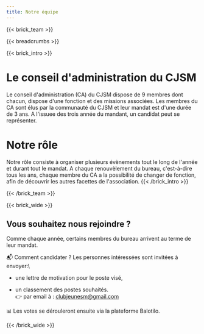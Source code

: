 ```yaml
---
title: Notre équipe
---
```

{{< brick_team >}}

{{< breadcrumbs >}}

{{< brick_intro >}}
# Le conseil d'administration du CJSM

Le conseil d'administration (CA) du CJSM dispose de 9 membres dont chacun, dispose d'une fonction et des missions associées. Les membres du CA sont élus par la communauté du CJSM et leur mandat est d'une durée de 3 ans. A l'issuee des trois année du mandant, un candidat peut se représenter.


# Notre rôle

Notre rôle consiste à organiser plusieurs évènements tout le long de l'année et durant tout le mandat.  A chaque renouvèlement du bureau, c'est-à-dire tous les ans, chaque membre du CA a la possibilité de changer de fonction, afin de découvrir les autres facettes de l'association. 
{{< /brick_intro >}}

{{< /brick_team >}}



{{< brick_wide >}}
## Vous souhaitez nous rejoindre ?

Comme chaque année, certains membres du bureau arrivent au terme de leur mandat. 

📬 Comment candidater ?
Les personnes intéressées sont invitées à envoyer:\ 
* une lettre de motivation pour le poste visé,

* un classement des postes souhaités.\
👉 par email à : clubjeunesm@gmail.com

📊 Les votes se dérouleront ensuite via la plateforme Balotilo.

{{< /brick_wide >}}